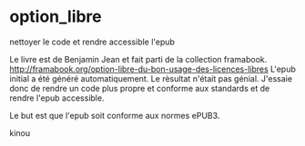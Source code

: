 option_libre
============

nettoyer le code et rendre accessible l'epub

Le livre est de Benjamin Jean et fait parti de la collection framabook. http://framabook.org/option-libre-du-bon-usage-des-licences-libres
L'epub initial a été généré automatiquement. Le rèsultat n'était pas génial. J'essaie donc de rendre un code plus propre et conforme aux standards et de rendre l'epub accessible.

Le but est que l'epub soit conforme aux normes ePUB3.

kinou
